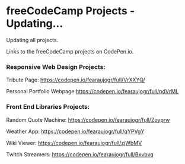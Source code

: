 # freeCodeCamp Projects - Updating...

Updating all projects.

Links to the freeCodeCamp projects on CodePen.io.

### Responsive Web Design Projects:

Tribute Page: https://codepen.io/fearaujogr/full/VrXXYQ/ 

Personal Portfolio Webpage:https://codepen.io/fearaujogr/full/pdVrML

### Front End Libraries Projects:

Random Quote Machine: https://codepen.io/fearaujogr/full/Zoyprw

Weather App: https://codepen.io/fearaujogr/full/qYPVgY

Wiki Viewer: https://codepen.io/fearaujogr/full/zjWbMV

Twitch Streamers: https://codepen.io/fearaujogr/full/Bxvbvq

